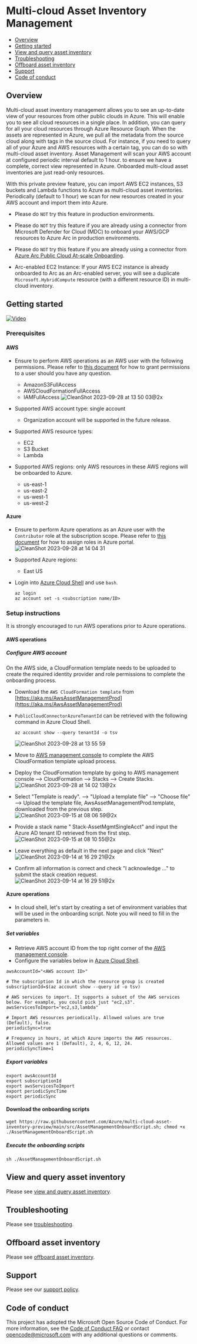 # Multi-cloud Asset Inventory Management

- [Overview](https://github.com/Azure/multi-cloud-asset-inventory-preview/tree/main#overview)
- [Getting started](https://github.com/Azure/multi-cloud-asset-inventory-preview/tree/main#getting-started)
- [View and query asset inventory](https://github.com/Azure/multi-cloud-asset-inventory-preview/tree/main#view-and-query-asset-inventory)
- [Troubleshooting](https://github.com/Azure/multi-cloud-asset-inventory-preview/tree/main#troubleshooting)
- [Offboard asset inventory](https://github.com/Azure/multi-cloud-asset-inventory-preview/tree/main#offboard-asset-inventory)
- [Support](https://github.com/Azure/multi-cloud-asset-inventory-preview/tree/main#support)
- [Code of conduct](https://github.com/Azure/multi-cloud-asset-inventory-preview/tree/main#code-of-conduct)

## Overview
Multi-cloud asset inventory management allows you to see an up-to-date view of your resources from other public clouds in Azure. This will enable you to see all cloud resources in a single place. In addition, you can query for all your cloud resources through Azure Resource Graph. When the assets are represented in Azure, we pull all the metadata from the source cloud along with tags in the source cloud. For instance, if you need to query all of your Azure and AWS resources with a certain tag, you can do so with multi-cloud asset inventory.  Asset Management will scan your AWS account at configured periodic interval default to 1 hour. to ensure we have a complete, correct view represented in Azure. Onboarded multi-cloud asset inventories are just read-only resources.

With this private preview feature, you can import AWS EC2 instances, S3 buckets and Lambda functions to Azure as multi-cloud asset inventories. Periodically (default to 1 hour) we scan for new resources created in your AWS account and import them into Azure.

- Please do `NOT` try this feature in production environments.
  
- Please do `NOT` try this feature if you are already using a connector from Microsoft Defender for Cloud (MDC) to onboard your AWS/GCP resources to Azure Arc in production environments.

- Please do `NOT` try this feature if you are already using a connector from [Azure Arc Public Cloud At-scale Onboarding](https://github.com/Azure/azure-arc-publicclouds-preview).

- Arc-enabled EC2 Instance: If your AWS EC2 instance is already onboarded to Arc as an Arc-enabled server, you will see a duplicate `Microsoft.HybridCompute` resource (with a different resource ID) in multi-cloud inventory.

## Getting started
[![Video](https://img.youtube.com/vi/GewFlrndwuE/maxresdefault.jpg)](https://www.youtube.com/watch?v=GewFlrndwuE)

### Prerequisites

#### AWS
- Ensure to perform AWS operations as an AWS user with the following permissions. Please refer to [this document](https://docs.aws.amazon.com/IAM/latest/UserGuide/id_users_change-permissions.html#users_change_permissions-add-console) for how to grant  permissions to a user should you have any question.
  - AmazonS3FullAccess
  - AWSCloudFormationFullAccess
  - IAMFullAccess
![CleanShot 2023-09-28 at 13 50 03@2x](https://github.com/Azure/multi-cloud-asset-inventory-preview/assets/35560783/d0522c44-9591-4a4e-bfe0-b77e14ed56d7)


- Supported AWS account type: single account
  
  - Organization account will be supported in the future release.

- Supported AWS resource types: 
    - EC2
    - S3 Bucket
    - Lambda

- Supported AWS regions: only AWS resources in these AWS regions will be onboarded to Azure.
    - us-east-1
    - us-east-2
    - us-west-1
    - us-west-2  

#### Azure
- Ensure to perform Azure operations as an Azure user with the `Contributor` role at the subscription scope. Please refer to [this document](https://learn.microsoft.com/en-us/azure/role-based-access-control/role-assignments-portal?tabs=delegate-condition) for how to assign roles in Azure portal.
![CleanShot 2023-09-28 at 14 04 31](https://github.com/Azure/multi-cloud-asset-inventory-preview/assets/35560783/e5e6537c-d3f1-4528-9f7e-bb78c36f3ab4)



- Supported Azure regions: 
    - East US

- Login into [Azure Cloud Shell](https://portal.azure.com/#cloudshell/) and use `bash`.

    ```
    az login
    az account set -s <subscription name/ID>
    ```

### Setup instructions
It is strongly encouraged to run AWS operations prior to Azure operations.

#### AWS operations
##### Configure AWS account
On the AWS side, a CloudFormation template needs to be uploaded to create the required identity provider and role permissions to complete the onboarding process.

- Download the `AWS CloudFormation template` from [https://aka.ms/AwsAssetManagementProd](https://aka.ms/AwsAssetManagementProd)
- `PublicCloudConnectorAzureTenantId` can be retrieved with the following command in Azure Cloud Shell.
  ```
  az account show --query tenantId -o tsv
  ```
  ![CleanShot 2023-09-28 at 13 55 59](https://github.com/Azure/multi-cloud-asset-inventory-preview/assets/35560783/554b8f16-d3d1-4bc2-af71-2a8d987d6ba1)

- Move to [AWS management console](https://aws.amazon.com/console) to complete the AWS CloudFormation template upload process.

- Deploy the CloudFormation template by going to AWS management console --> CloudFormation --> Stacks --> Create Stacks.
![CleanShot 2023-09-28 at 14 02 13@2x](https://github.com/Azure/multi-cloud-asset-inventory-preview/assets/35560783/c905ed32-0fa5-47b7-a7f6-2ed4062182fc)

- Select "Template is ready". --> "Upload a template file" --> "Choose file" --> Upload the template file, AwsAssetManagementProd.template, downloaded from the previous step.
![CleanShot 2023-09-15 at 08 06 59@2x](https://github.com/Azure/azure-arc-publicclouds-preview/assets/35560783/5f6ebbaf-9d02-418a-b74e-31967ded6a98)

- Provide a stack name " Stack-AssetMgmtSingleAcct" and input the Azure AD tenant ID retrieved from the first step.
![CleanShot 2023-09-15 at 08 10 55@2x](https://github.com/Azure/azure-arc-publicclouds-preview/assets/35560783/886d6894-48e2-46c5-9a1a-33b9bd7c601d)


- Leave everything as default in the next page and click "Next"
![CleanShot 2023-09-14 at 16 29 21@2x](https://github.com/Azure/azure-arc-publicclouds-preview/assets/35560783/8d2431b3-223a-4c31-959f-275d8f80b127)

- Confirm all information is correct and check "I acknowledge ..." to submit the stack creation request.
![CleanShot 2023-09-14 at 16 29 51@2x](https://github.com/Azure/azure-arc-publicclouds-preview/assets/35560783/6fad050c-1848-4432-8d98-5de81d22d35f)


#### Azure operations
- In cloud shell, let's start by creating a set of environment variables that will be used in the onboarding script. Note you will need to fill in the parameters in.

##### Set variables
- Retrieve AWS account ID from the top right corner of the [AWS management console](https://aws.amazon.com/console/).
- Configure the variables below in [Azure Cloud Shell](https://shell.azure.com).
```
awsAccountId="<AWS account ID>"
```
```
# The subscription Id in which the resource group is created
subscriptionId=$(az account show --query id -o tsv)

# AWS services to import. It supports a subset of the AWS services below. For example, you could pick just "ec2,s3".
awsServicesToImport="ec2,s3,lambda"

# Import AWS resources periodically. Allowed values are true (Default), false.
periodicSync=true

# Frequency in hours, at which Azure imports the AWS resources. Allowed values are 1 (Default), 2, 4, 6, 12, 24.
periodicSyncTime=1
```

##### Export variables
```
export awsAccountId
export subscriptionId
export awsServicesToImport
export periodicSyncTime
export periodicSync
```

#### Download the onboarding scripts
```
wget https://raw.githubusercontent.com/Azure/multi-cloud-asset-inventory-preview/main/src/AssetManagementOnboardScript.sh; chmod +x ./AssetManagementOnboardScript.sh
```

##### Execute the onboarding scripts
```
sh ./AssetManagementOnboardScript.sh
```

## View and query asset inventory
Please see [view and query asset inventory](https://github.com/Azure/multi-cloud-asset-inventory-preview/blob/main/view-and-query-asset-inventory.md).

## Troubleshooting
Please see [troubleshooting](https://github.com/Azure/multi-cloud-asset-inventory-preview/blob/main/troubleshooting.md).

## Offboard asset inventory
Please see [offboard asset inventory](https://github.com/Azure/multi-cloud-asset-inventory-preview/blob/main/offboard-asset-inventory.md).

## Support
Please see our [support policy](https://github.com/Azure/multi-cloud-asset-inventory-preview/blob/main/SUPPORT.md).

## Code of conduct
This project has adopted the Microsoft Open Source Code of Conduct. For more information, see the [Code of Conduct FAQ](https://github.com/Azure/multi-cloud-asset-inventory-preview/blob/main/CODE_OF_CONDUCT.md) or contact opencode@microsoft.com with any additional questions or comments.
